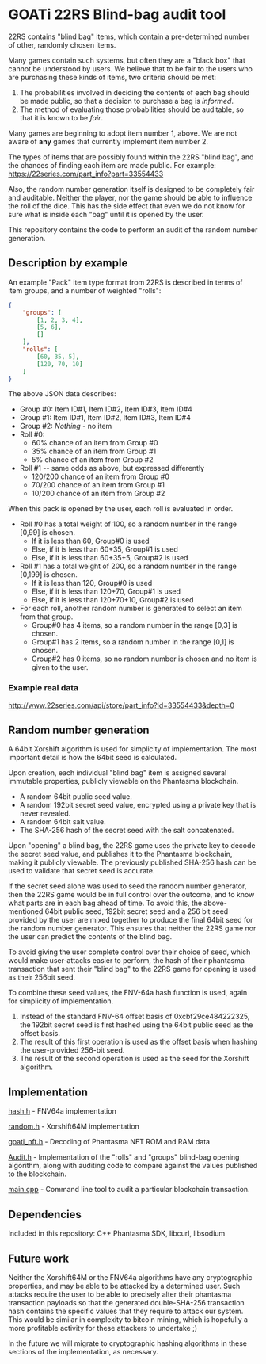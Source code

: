 # GOATi 22RS Blind-bag audit tool

22RS contains "blind bag" items, which contain a pre-determined number of other, randomly chosen items.

Many games contain such systems, but often they are a "black box" that cannot be understood by users. We believe that to be fair to the users who are purchasing these kinds of items, two criteria should be met:

1. The probabilities involved in deciding the contents of each bag should be made public, so that a decision to purchase a bag is *informed*.
2. The method of evaluating those probabilities should be auditable, so that it is known to be *fair*.

Many games are beginning to adopt item number 1, above. 
We are not aware of **any** games that currently implement item number 2.



The types of items that are possibly found within the 22RS "blind bag", and the chances of finding each item are made public. For example: <https://22series.com/part_info?part=33554433>

Also, the random number generation itself is designed to be completely fair and auditable. Neither the player, nor the game should be able to influence the roll of the dice. This has the side effect that even we do not know for sure what is inside each "bag" until it is opened by the user.

This repository contains the code to perform an audit of the random number generation.

## Description by example

An example "Pack" item type format from 22RS is described in terms of item groups, and a number of weighted "rolls":

```json
{
	"groups": [
		[1, 2, 3, 4],
		[5, 6],
		[]
	],
	"rolls": [
		[60, 35, 5],
		[120, 70, 10]
	]
}
```

The above JSON data describes:

- Group #0: Item ID#1, Item ID#2, Item ID#3, Item ID#4
- Group #1: Item ID#1, Item ID#2, Item ID#3, Item ID#4
- Group #2: *Nothing* - no item
- Roll #0: 
  - 60% chance of an item from Group #0
  - 35% chance of an item from Group #1
  - 5% chance of an item from Group #2
- Roll #1 -- same odds as above, but expressed differently
  - 120/200 chance of an item from Group #0
  - 70/200 chance of an item from Group #1
  - 10/200 chance of an item from Group #2



When this pack is opened by the user, each roll is evaluated in order.

- Roll #0 has a total weight of 100, so a random number in the range [0,99] is chosen.
  - If it is less than 60, Group#0 is used
  - Else, if it is less than 60+35, Group#1 is used
  - Else, if it is less than 60+35+5, Group#2 is used
- Roll #1 has a total weight of 200, so a random number in the range [0,199] is chosen.
  - If it is less than 120, Group#0 is used
  - Else, if it is less than 120+70, Group#1 is used
  - Else, if it is less than 120+70+10, Group#2 is used
- For each roll, another random number is generated to select an item from that group.
  - Group#0 has 4 items, so a random number in the range [0,3] is chosen.
  - Group#1 has 2 items, so a random number in the range [0,1] is chosen.
  - Group#2 has 0 items, so no random number is chosen and no item is given to the user.

### Example real data

http://www.22series.com/api/store/part_info?id=33554433&depth=0

## Random number generation

A 64bit Xorshift algorithm is used for simplicity of implementation. The most important detail is how the 64bit seed is calculated.

Upon creation, each individual "blind bag" item is assigned several immutable properties, publicly viewable on the Phantasma blockchain.

- A random 64bit public seed value.
- A random 192bit secret seed value, encrypted using a private key that is never revealed.
- A random 64bit salt value.
- The SHA-256 hash of the secret seed with the salt concatenated.

Upon "opening" a blind bag, the 22RS game uses the private key to decode the secret seed value, and publishes it to the Phantasma blockchain, making it publicly viewable. The previously published SHA-256 hash can be used to validate that secret seed is accurate.

If the secret seed alone was used to seed the random number generator, then the 22RS game would be in full control over the outcome, and to know what parts are in each bag ahead of time. To avoid this, the above-mentioned 64bit public seed, 192bit secret seed and a 256 bit seed provided by the user are mixed together to produce the final 64bit seed for the random number generator. This ensures that neither the 22RS game nor the user can predict the contents of the blind bag.

To avoid giving the user complete control over their choice of seed, which would make user-attacks easier to perform, the hash of their phantasma transaction that sent their "blind bag" to the 22RS game for opening is used as their 256bit seed.

To combine these seed values, the FNV-64a hash function is used, again for simplicity of implementation.

1. Instead of the standard FNV-64 offset basis of 0xcbf29ce484222325, the 192bit secret seed is first hashed using the 64bit public seed as the offset basis.
2. The result of this first operation is used as the offset basis when hashing the user-provided 256-bit seed.
3. The result of the second operation is used as the seed for the Xorshift algorithm.

## Implementation

[hash.h]() - FNV64a implementation

[random.h]() - Xorshift64M implementation

[goati_nft.h]() - Decoding of Phantasma NFT ROM and RAM data

[Audit.h]() - Implementation of the "rolls" and "groups" blind-bag opening algorithm, along with auditing code to compare against the values published to the blockchain.

[main.cpp]() - Command line tool to audit a particular blockchain transaction.

## Dependencies

Included in this repository: C++ Phantasma SDK, libcurl, libsodium

## Future work

Neither the Xorshift64M or the FNV64a algorithms have any cryptographic properties, and may be able to be attacked by a determined user. Such attacks require the user to be able to precisely alter their phantasma transaction payloads so that the generated double-SHA-256 transaction hash contains the specific values that they require to attack our system. This would be similar in complexity to bitcoin mining, which is hopefully a more profitable activity for these attackers to undertake ;) 

In the future we will migrate to cryptographic hashing algorithms in these sections of the implementation, as necessary.